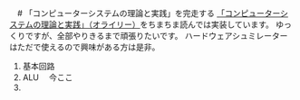 　# 「コンピューターシステムの理論と実践」を完走する
 [「コンピューターシステムの理論と実践」（オライリー）](https://www.oreilly.co.jp/books/9784873117126/)をちまちま読んでは実装しています。
 ゆっくりですが、全部やりきるまで頑張りたいです。
ハードウェアシュミレーターはただで使えるので興味がある方は是非。

1. 基本回路
2. ALU　     今ここ
3. 
